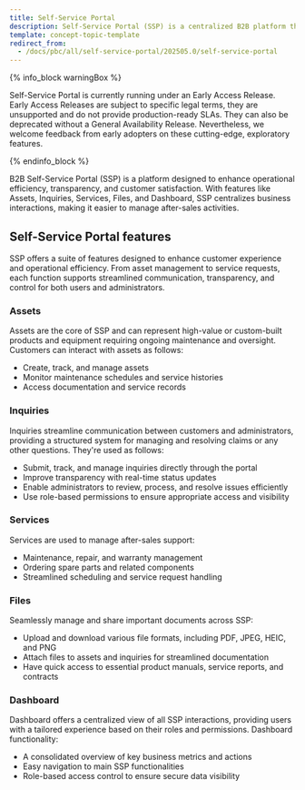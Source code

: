 ```yaml
---
title: Self-Service Portal
description: Self-Service Portal (SSP) is a centralized B2B platform that streamlines asset management, inquiries, services, and files, enhancing after-sales efficiency and customer support.
template: concept-topic-template
redirect_from:
  - /docs/pbc/all/self-service-portal/202505.0/self-service-portal
---
```


{% info_block warningBox %}

Self-Service Portal is currently running under an Early Access Release. Early Access Releases are subject to specific legal terms, they are unsupported and do not provide production-ready SLAs. They can also be deprecated without a General Availability Release. Nevertheless, we welcome feedback from early adopters on these cutting-edge, exploratory features.

{% endinfo_block %}


B2B Self-Service Portal (SSP) is a platform designed to enhance operational efficiency, transparency, and customer satisfaction. With features like Assets, Inquiries, Services, Files, and Dashboard, SSP centralizes business interactions, making it easier to manage after-sales activities.


## Self-Service Portal features

SSP offers a suite of features designed to enhance customer experience and operational efficiency. From asset management to service requests, each function supports streamlined communication, transparency, and control for both users and administrators.


### Assets

Assets are the core of SSP and can represent high-value or custom-built products and equipment requiring ongoing maintenance and oversight. Customers can interact with assets as follows:

- Create, track, and manage assets
- Monitor maintenance schedules and service histories
- Access documentation and service records


### Inquiries

Inquiries streamline communication between customers and administrators, providing a structured system for managing and resolving claims or any other questions. They're used as follows:

- Submit, track, and manage inquiries directly through the portal
- Improve transparency with real-time status updates
- Enable administrators to review, process, and resolve issues efficiently
- Use role-based permissions to ensure appropriate access and visibility


### Services

Services are used to manage after-sales support:

- Maintenance, repair, and warranty management
- Ordering spare parts and related components
- Streamlined scheduling and service request handling


### Files

Seamlessly manage and share important documents across SSP:

- Upload and download various file formats, including PDF, JPEG, HEIC, and PNG
- Attach files to assets and inquiries for streamlined documentation
- Have quick access to essential product manuals, service reports, and contracts


### Dashboard

Dashboard offers a centralized view of all SSP interactions, providing users with a tailored experience based on their roles and permissions. Dashboard functionality:

- A consolidated overview of key business metrics and actions
- Easy navigation to main SSP functionalities
- Role-based access control to ensure secure data visibility























































